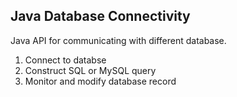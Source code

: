 ## Java Database Connectivity ##

Java API for communicating with different database. 

1. Connect to databse
2. Construct SQL or MySQL query
3. Monitor and modify database record
